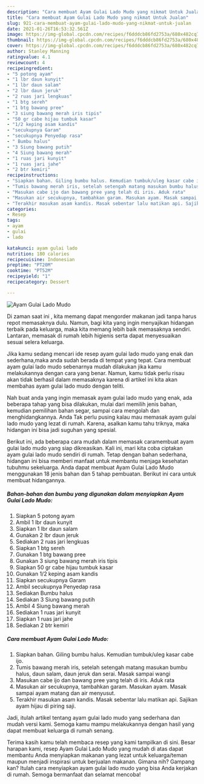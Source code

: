 ```yaml
---
description: "Cara membuat Ayam Gulai Lado Mudo yang nikmat Untuk Jualan"
title: "Cara membuat Ayam Gulai Lado Mudo yang nikmat Untuk Jualan"
slug: 921-cara-membuat-ayam-gulai-lado-mudo-yang-nikmat-untuk-jualan
date: 2021-01-26T16:53:32.561Z
image: https://img-global.cpcdn.com/recipes/f6dddcb86fd2753a/680x482cq70/ayam-gulai-lado-mudo-foto-resep-utama.jpg
thumbnail: https://img-global.cpcdn.com/recipes/f6dddcb86fd2753a/680x482cq70/ayam-gulai-lado-mudo-foto-resep-utama.jpg
cover: https://img-global.cpcdn.com/recipes/f6dddcb86fd2753a/680x482cq70/ayam-gulai-lado-mudo-foto-resep-utama.jpg
author: Stanley Manning
ratingvalue: 4.1
reviewcount: 4
recipeingredient:
- "5 potong ayam"
- "1 lbr daun kunyit"
- "1 lbr daun salam"
- "2 lbr daun jeruk"
- "2 ruas jari lengkuas"
- "1 btg sereh"
- "1 btg bawang pree"
- "3 siung bawang merah iris tipis"
- "50 gr cabe hijau tumbuk kasar"
- "1/2 keping asam kandis"
- "secukupnya Garam"
- "secukupnya Penyedap rasa"
- " Bumbu halus"
- "3 Siung bawang putih"
- "4 Siung bawang merah"
- "1 ruas jari kunyit"
- "1 ruas jari jahe"
- "2 btr kemiri"
recipeinstructions:
- "Siapkan bahan. Giling bumbu halus. Kemudian tumbuk/uleg kasar cabe ijo."
- "Tumis bawang merah iris, setelah setengah matang masukan bumbu halus, daun salam, daun jeruk dan serai. Masak sampai wangi"
- "Masukan cabe ijo dan bawang pree yang telah di iris. Aduk rata"
- "Masukan air secukupnya, tambahkan garam. Masukan ayam. Masak sampai ayam matang dan air menyusut."
- "Terakhir masukan asam kandis. Masak sebentar lalu matikan api. Sajikan ayam hijau di piring saji."
categories:
- Resep
tags:
- ayam
- gulai
- lado

katakunci: ayam gulai lado 
nutrition: 180 calories
recipecuisine: Indonesian
preptime: "PT20M"
cooktime: "PT52M"
recipeyield: "1"
recipecategory: Dessert

---
```



![Ayam Gulai Lado Mudo](https://img-global.cpcdn.com/recipes/f6dddcb86fd2753a/680x482cq70/ayam-gulai-lado-mudo-foto-resep-utama.jpg)

Di zaman  saat ini , kita memang dapat mengorder makanan jadi tanpa harus repot memasaknya dulu. Namun, bagi kita yang ingin menyajikan hidangan terbaik pada keluarga, maka kita memang lebih baik memasaknya sendiri. Lantaran, memasak di rumah lebih higienis serta dapat menyesuaikan sesuai selera keluarga.

Jika kamu sedang mencari ide resep ayam gulai lado mudo yang enak dan sederhana,maka anda sudah berada di tempat yang tepat. Cara membuat ayam gulai lado mudo  sebenarnya mudah dilakukan jika kamu melakukannya dengan cara yang benar. Namun, kamu tidak perlu risau akan tidak berhasil dalam memasaknya 
karena di artikel ini kita akan membahas ayam gulai lado mudo dengan teliti.  



Nah buat anda yang ingin memasak ayam gulai lado mudo yang enak, ada beberapa tahap yang bisa dilakukan, mulai dari memilih jenis bahan, kemudian pemilihan bahan segar, sampai cara mengolah dan menghidangkannya. Anda Tak perlu pusing kalau mau memasak ayam gulai lado mudo yang lezat di rumah. Karena, asalkan kamu  tahu triknya, maka hidangan ini bisa jadi suguhan yang spesial.

Berikut ini, ada beberapa cara mudah dalam memasak caramembuat ayam gulai lado mudo yang siap dikreasikan. Kali ini, mari kita coba ciptakan ayam gulai lado mudo sendiri di rumah. Tetap dengan bahan sederhana, hidangan ini bisa memberi manfaat untuk membantu menjaga kesehatan tubuhmu sekeluarga. Anda dapat membuat Ayam Gulai Lado Mudo menggunakan 18 jenis bahan dan 5 tahap pembuatan. Berikut ini cara untuk membuat hidangannya.

<!--inarticleads1-->

##### Bahan-bahan dan bumbu yang digunakan dalam menyiapkan Ayam Gulai Lado Mudo:

1. Siapkan 5 potong ayam
1. Ambil 1 lbr daun kunyit
1. Siapkan 1 lbr daun salam
1. Gunakan 2 lbr daun jeruk
1. Sediakan 2 ruas jari lengkuas
1. Siapkan 1 btg sereh
1. Gunakan 1 btg bawang pree
1. Gunakan 3 siung bawang merah iris tipis
1. Siapkan 50 gr cabe hijau tumbuk kasar
1. Gunakan 1/2 keping asam kandis
1. Siapkan secukupnya Garam
1. Ambil secukupnya Penyedap rasa
1. Sediakan  Bumbu halus
1. Sediakan 3 Siung bawang putih
1. Ambil 4 Siung bawang merah
1. Sediakan 1 ruas jari kunyit
1. Siapkan 1 ruas jari jahe
1. Sediakan 2 btr kemiri




<!--inarticleads2-->

##### Cara membuat Ayam Gulai Lado Mudo:

1. Siapkan bahan. Giling bumbu halus. Kemudian tumbuk/uleg kasar cabe ijo.
1. Tumis bawang merah iris, setelah setengah matang masukan bumbu halus, daun salam, daun jeruk dan serai. Masak sampai wangi
1. Masukan cabe ijo dan bawang pree yang telah di iris. Aduk rata
1. Masukan air secukupnya, tambahkan garam. Masukan ayam. Masak sampai ayam matang dan air menyusut.
1. Terakhir masukan asam kandis. Masak sebentar lalu matikan api. Sajikan ayam hijau di piring saji.




Jadi, itulah artikel tentang  ayam gulai lado mudo  yang sederhana dan mudah versi kami. Semoga kamu mampu melakukannya dengan hasil yang dapat membuat keluarga di rumah senang. 

Terima kasih kamu telah membaca resep yang kami tampilkan di sini. Besar harapan kami, resep  Ayam Gulai Lado Mudo yang mudah di atas dapat membantu Anda menyiapkan makanan yang lezat untuk keluarga/teman maupun menjadi inspirasi untuk berjualan makanan. Gimana nih? Gampang kan? Itulah cara menyiapkan ayam gulai lado mudo yang bisa Anda kerjakan di rumah. Semoga bermanfaat dan selamat mencoba!

